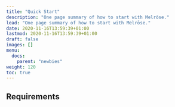 ```yaml
---
title: "Quick Start"
description: "One page summary of how to start with Melrōse."
lead: "One page summary of how to start with Melrōse."
date: 2020-11-16T13:59:39+01:00
lastmod: 2020-11-16T13:59:39+01:00
draft: false
images: []
menu:
  docs:
    parent: "newbies"
weight: 120
toc: true
---
```


## Requirements
